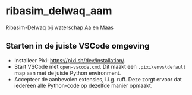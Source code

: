 # ribasim_delwaq_aam
Ribasim-Delwaq bij waterschap Aa en Maas

## Starten in de juiste VSCode omgeving
- Installeer Pixi: https://pixi.sh/dev/installation/.
- Start VSCode met `open-vscode.cmd`. Dit maakt een `.pixi\envs\default` map aan met de juiste Python environment.
- Accepteer de aanbevolen extensies, i.i.g. ruff. Deze zorgt ervoor dat iedereen alle Python-code op dezelfde manier opmaakt.

